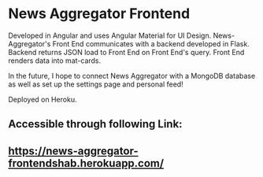 # News Aggregator Frontend

Developed in Angular and uses Angular Material for UI Design. News-Aggregator's Front End communicates with a backend developed in Flask. Backend returns JSON load to Front End on Front End's query. Front End renders data into mat-cards. 

In the future, I hope to connect News Aggregator with a MongoDB database as well as set up the settings page and personal feed!

Deployed on Heroku.

## Accessible through following Link: 
## https://news-aggregator-frontendshab.herokuapp.com/

